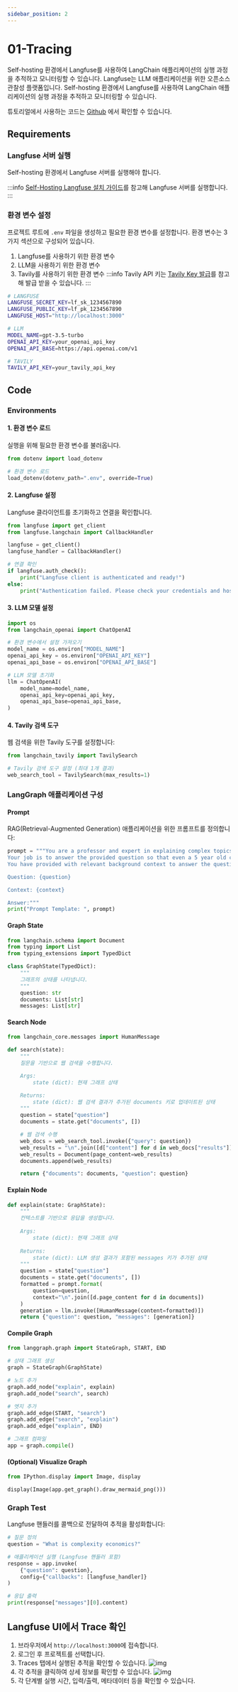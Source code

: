 ```yaml
---
sidebar_position: 2
---
```



# 01-Tracing

Self-hosting 환경에서 Langfuse를 사용하여 LangChain 애플리케이션의 실행 과정을 추적하고 모니터링할 수 있습니다.
Langfuse는 LLM 애플리케이션을 위한 오픈소스 관찰성 플랫폼입니다. Self-hosting 환경에서 Langfuse를 사용하여 LangChain 애플리케이션의 실행 과정을 추적하고 모니터링할 수 있습니다.

튜토리얼에서 사용하는 코드는
[Github](https://github.com/Aiden-Jeon/llm-monitoring/blob/main/notebooks/self_hosting_langfuse/01_tracing.ipynb)
에서 확인할 수 있습니다.


## Requirements

### Langfuse 서버 실행

Self-hosting 환경에서 Langfuse 서버를 실행해야 합니다.

:::info
  [Self-Hosting Langfuse 설치 가이드](../installation/)를 참고해 Langfuse 서버를 실행합니다.
:::

### 환경 변수 설정

프로젝트 루트에 `.env` 파일을 생성하고 필요한 환경 변수를 설정합니다.
환경 변수는 3가지 섹션으로 구성되어 있습니다.
1. Langfuse를 사용하기 위한 환경 변수
2. LLM을 사용하기 위한 환경 변수
3. Tavily를 사용하기 위한 환경 변수
    :::info
    Tavily API 키는 [Tavily Key 발급](../../prerequisitres/tavily/index.md)를 참고해 발급 받을 수 있습니다.
    :::

```bash
# LANGFUSE
LANGFUSE_SECRET_KEY=lf_sk_1234567890
LANGFUSE_PUBLIC_KEY=lf_pk_1234567890
LANGFUSE_HOST="http://localhost:3000"

# LLM
MODEL_NAME=gpt-3.5-turbo
OPENAI_API_KEY=your_openai_api_key
OPENAI_API_BASE=https://api.openai.com/v1

# TAVILY
TAVILY_API_KEY=your_tavily_api_key
```

## Code

### Environments

#### 1. 환경 변수 로드

실행을 위해 필요한 환경 변수를 불러옵니다.

```python
from dotenv import load_dotenv

# 환경 변수 로드
load_dotenv(dotenv_path=".env", override=True)
```

#### 2. Langfuse 설정

Langfuse 클라이언트를 초기화하고 연결을 확인합니다.

```python
from langfuse import get_client
from langfuse.langchain import CallbackHandler

langfuse = get_client()
langfuse_handler = CallbackHandler()

# 연결 확인
if langfuse.auth_check():
    print("Langfuse client is authenticated and ready!")
else:
    print("Authentication failed. Please check your credentials and host.")
```

#### 3. LLM 모델 설정

```python
import os
from langchain_openai import ChatOpenAI

# 환경 변수에서 설정 가져오기
model_name = os.environ["MODEL_NAME"]
openai_api_key = os.environ["OPENAI_API_KEY"]
openai_api_base = os.environ["OPENAI_API_BASE"]

# LLM 모델 초기화
llm = ChatOpenAI(
    model_name=model_name,
    openai_api_key=openai_api_key,
    openai_api_base=openai_api_base,
)
```

#### 4. Tavily 검색 도구

웹 검색을 위한 Tavily 도구를 설정합니다:

```python
from langchain_tavily import TavilySearch

# Tavily 검색 도구 설정 (최대 1개 결과)
web_search_tool = TavilySearch(max_results=1)
```

### LangGraph 애플리케이션 구성

#### Prompt

RAG(Retrieval-Augmented Generation) 애플리케이션을 위한 프롬프트를 정의합니다:

```python
prompt = """You are a professor and expert in explaining complex topics in a way that is easy to understand. 
Your job is to answer the provided question so that even a 5 year old can understand it. 
You have provided with relevant background context to answer the question.

Question: {question} 

Context: {context}

Answer:"""
print("Prompt Template: ", prompt)
```

#### Graph State

```python
from langchain.schema import Document
from typing import List
from typing_extensions import TypedDict

class GraphState(TypedDict):
    """
    그래프의 상태를 나타냅니다.
    """
    question: str
    documents: List[str]
    messages: List[str]
```

#### Search Node

```python
from langchain_core.messages import HumanMessage

def search(state):
    """
    질문을 기반으로 웹 검색을 수행합니다.

    Args:
        state (dict): 현재 그래프 상태

    Returns:
        state (dict): 웹 검색 결과가 추가된 documents 키로 업데이트된 상태
    """
    question = state["question"]
    documents = state.get("documents", [])

    # 웹 검색 수행
    web_docs = web_search_tool.invoke({"query": question})
    web_results = "\n".join([d["content"] for d in web_docs["results"]])
    web_results = Document(page_content=web_results)
    documents.append(web_results)

    return {"documents": documents, "question": question}
```

#### Explain Node

```python
def explain(state: GraphState):
    """
    컨텍스트를 기반으로 응답을 생성합니다.
    
    Args:
        state (dict): 현재 그래프 상태
        
    Returns:
        state (dict): LLM 생성 결과가 포함된 messages 키가 추가된 상태
    """
    question = state["question"]
    documents = state.get("documents", [])
    formatted = prompt.format(
        question=question, 
        context="\n".join([d.page_content for d in documents])
    )
    generation = llm.invoke([HumanMessage(content=formatted)])
    return {"question": question, "messages": [generation]}
```

#### Compile Graph

```python
from langgraph.graph import StateGraph, START, END

# 상태 그래프 생성
graph = StateGraph(GraphState)

# 노드 추가
graph.add_node("explain", explain)
graph.add_node("search", search)

# 엣지 추가
graph.add_edge(START, "search")
graph.add_edge("search", "explain")
graph.add_edge("explain", END)

# 그래프 컴파일
app = graph.compile()
```

#### (Optional) Visualize Graph

```python
from IPython.display import Image, display

display(Image(app.get_graph().draw_mermaid_png()))
```

### Graph Test

Langfuse 핸들러를 콜백으로 전달하여 추적을 활성화합니다:

```python
# 질문 정의
question = "What is complexity economics?"

# 애플리케이션 실행 (Langfuse 핸들러 포함)
response = app.invoke(
    {"question": question}, 
    config={"callbacks": [langfuse_handler]}
)

# 응답 출력
print(response["messages"][0].content)
```

## Langfuse UI에서 Trace 확인

1. 브라우저에서 `http://localhost:3000`에 접속합니다.
2. 로그인 후 프로젝트를 선택합니다.
3. Traces 탭에서 실행된 추적을 확인할 수 있습니다.
    ![img](./langfuse_0.png)
4. 각 추적을 클릭하여 상세 정보를 확인할 수 있습니다.
    ![img](./langfuse_1.png)
5. 각 단계별 실행 시간, 입력/출력, 메타데이터 등을 확인할 수 있습니다.

